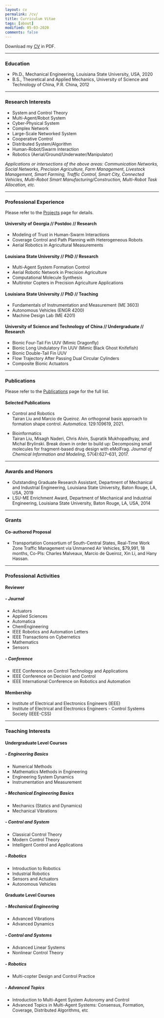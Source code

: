 ```yaml
---
layout: cv
permalink: /cv/
title: Curriculum Vitae
tags: [about]
modified: 05-03-2020
comments: false
---
```


Download my <a href="https://liutairan.github.io/TairanLiu-CV.pdf" target="_blank"><u>CV</u></a> in PDF.

<!-- Download my <a href="https://liutairan.github.io/TairanLiu-CV.pdf" target="_blank"><u>full CV</u></a> or <a href="https://liutairan.github.io/TairanLiu-Resume.pdf" target="_blank"><u>résumé</u></a> in PDF. -->

***

### Education   

* Ph.D., Mechanical Engineering, Louisiana State University, USA, 2020
* B.S., Theoretical and Applied Mechanics, University of Science and Technology of China, P.R. China, 2012

***

### Research Interests

* System and Control Theory
* Multi-Agent/Robot System
* Cyber-Physical System
* Complex Network
* Large-Scale Networked System
* Cooperative Control
* Distributed System/Algorithm
* Human-Robot/Swarm Interaction
* Robotics (Aerial/Ground/Underwater/Manipulator)

*Applications or intersections of the above areas: Communication Networks, Social Networks, Precision Agriculture, Farm Management, Livestock Management, Smart Farming, Traffic Control, Smart City, Connected Vehicles, Multi-Robot Smart Manufacturing/Construction, Multi-Robot Task Allocation,  etc.*

***

### Professional Experience

Please refer to the [Projects](https://liutairan.github.io/projects/) page for details.

#### University of Georgia // Postdoc // Research
* Modeling of Trust in Human-Swarm Interactions
* Coverage Control and Path Planning with Heterogeneous Robots
* Aerial Robotics in Agricultural Measurements

#### Louisiana State University // PhD // Research
* Multi-Agent System Formation Control
* Aerial Robotic Network in Precision Agriculture
* Computational Molecule Synthesis
* Multirotor Copters in Precision Agriculture Applications

#### Louisiana State University // PhD // Teaching
* Fundamentals of Instrumentation and Measurement (ME 3603)
* Autonomous Vehicles (ENGR 4200)
* Machine Design Lab (ME 4201)

#### University of Science and Technology of China // Undergraduate // Research
* Bionic Four-Tail Fin UUV (Mimic Dragonfly)
* Bionic Long Undulatory Fin UUV (Mimic Black Ghost Knifefish)
* Bionic Double-Tail Fin UUV
* Flow Trajectory After Passing Dual Circular Cylinders
* Composite Bionic Actuators

***

### Publications   

Please refer to the [Publications](https://liutairan.github.io/publications/) page for the full list.

#### Selected Publications

* Control and Robotics   
Tairan Liu and Marcio de Queiroz. An orthogonal basis approach to formation shape control. *Automatica*. 129:109619, 2021.

* Bioinformatics   
Tairan Liu, Misagh Naderi, Chris Alvin, Supratik Mukhopadhyay, and Michal Brylinski. Break down in order to build up: Decomposing small molecules for fragment-based drug design with eMolFrag. *Journal of Chemical Information and Modeling*, 57(4):627–631, 2017.

***

### Awards and Honors

* Outstanding Graduate Research Assistant, Department of Mechanical and Industrial Engineering, Louisiana State University, Baton Rouge, LA, USA, 2019
* LSU-ME Enrichment Award, Department of Mechanical and Industrial Engineering, Louisiana State University, Baton Rouge, LA, USA, 2014

***

### Grants

#### Co-authored Proposal

* Transportation Consortium of South-Central States, Real-Time Work Zone Traffic Management via Unmanned Air Vehicles, $79,991, 18 months, Co-PIs: Charles Malveaux, Marcio de Queiroz, Xin Li, and Hany Hassan.

***

### Professional Activities

#### Reviewer

##### - Journal
* Actuators
* Applied Sciences
* Automatica
* ChemEngineering
* IEEE Robotics and Automation Letters
* IEEE Transactions on Cybernetics
* Mathematics
* Sensors

##### - Conference
* IEEE Conference on Control Technology and Applications
* IEEE Conference on Decision and Control
* IEEE International Conference on Robotics and Automation

#### Membership

* Institute of Electrical and Electronics Engineers (IEEE)
* Institute of Electrical and Electronics Engineers - Control Systems Society (IEEE-CSS)

***

<!-- ### Skills

#### Hardware
Arduino, Raspberry Pi, STM32 FC, NodeMCU, XBee, 3D Printer, etc.

#### Software
XCTU, QT Creator, TeXstudio, Inkscape, AutoCAD, FreeCAD, Blender, Arduino IDE, OpenShot Video Editor, etc.

#### Programming Languages
Python, MATLAB/Simulink, C, C++ (associated with GUI design with QT).

#### Natural Languages
Chinese (mother tongue) and English.

#### Others
HPC (Philip@LSU, SuperMike-II@LSU, QB2@LONI), LaTeX. -->

<!-- *** -->

<!-- ### Other Experience

Robo-Game Competition of USTC (2010)

*** -->

<!-- ### Graduate Level Courses

* Advanced Mechanical Systems Control
* Introduction to Modern Control Theory
* Advanced Linear Systems
* Advanced Topics in Control
* Industrial Robotics
* Topics in Modern System Science
* Advanced Engineering System Dynamics
* Sensors and Actuators
* Numerical Methods in Applied Mechanics
* Advanced Vibrations
* Mathematics Methods in Engineering
* Intelligent Control and Applications in Power Systems
* Stress Analysis in Mechanical Engineering

*** -->

### Teaching Interests

#### Undergraduate Level Courses

##### - Engineering Basics
* Numerical Methods
* Mathematics Methods in Engineering
* Engineering System Dynamics
* Instrumentation and Measurement

##### - Mechanical Engineering Basics
* Mechanics (Statics and Dynamics)
* Mechanical Vibrations

##### - Control and System
* Classical Control Theory
* Modern Control Theory
* Intelligent Control and Applications

##### - Robotics
* Introduction to Robotics
* Industrial Robotics
* Sensors and Actuators
* Autonomous Vehicles

#### Graduate Level Courses

##### - Mechanical Engineering
* Advanced Vibrations
* Advanced Dynamics

##### - Control and Systems
* Advanced Linear Systems
* Nonlinear Control Theory

##### - Robotics
* Multi-copter Design and Control Practice

##### - Advanced Topics
* Introduction to Multi-Agent System Autonomy and Control
* Advanced Topics in Multi-Agent Systems: Consensus, Formation, Coverage, Distributed Algorithms, etc
